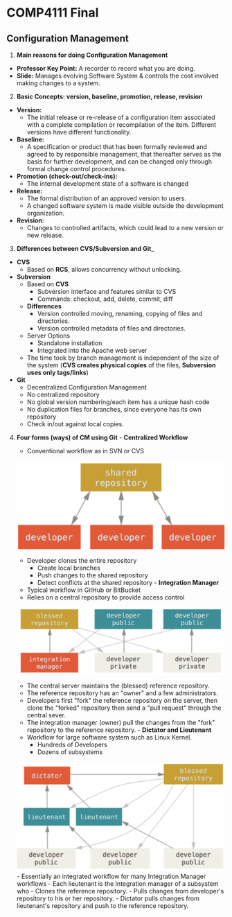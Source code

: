 # COMP4111 Final
## Configuration Management
1. __Main reasons for doing Configuration Management__
  - __Professor Key Point:__ A recorder to record what you are doing.
  - __Slide:__ Manages evolving Software System & controls the cost involved making changes to a system.
2. __Basic Concepts: version, baseline, promotion, release, revision__
  - __Version:__
    - The initial release or re-release of a configuration item associated with a complete compilation or recompilation of the item. Different versions have different functionality.
  - __Baseline:__
    - A specification or product that has been formally reviewed and agreed to by responsible management, that thereafter serves as the basis for further development, and can be changed only through formal change control procedures.
  - __Promotion (check-out/check-ins):__
    - The internal development state of a software is changed
  - __Release:__
    - The formal distribution of an approved version to users.
    - A changed software system is made visible outside the development organization.
  - __Revision:__
    - Changes to controlled artifacts, which could lead to a new version or new release.
3. __Differences between CVS/Subversion and Git___
  - __CVS__
    - Based on __RCS__, allows  concurrency without unlocking.
  - __Subversion__
    - Based on __CVS__
      - Subversion interface and features similar to CVS
      - Commands: checkout, add, delete, commit, diff
    - __Differences__
      - Version controlled moving, renaming, copying of files and directories.
      - Version controlled metadata of files and directories.
    - Server Options
      - Standalone installation
      - Integrated into the Apache web server
    - The time took by branch management is independent of the size of the system (__CVS creates physical copies__ of the files, __Subversion uses only tags/links__)
  - __Git__
    -	Decentralized Configuration Management
      - No centralized repository
      - No global version numbering/each item has a unique hash code
      - No duplication files for branches, since everyone has its own repository
      - Check in/out against local copies.
  4. __Four forms (ways) of CM using Git__
    - __Centralized Workflow__
        - Conventional workflow as in SVN or CVS

        ![image](central.png )
        - Developer clones the entire repository
          - Create local branches
          - Push changes to the shared repository
          - Detect conflicts at the shared repository
    - __Integration Manager__
        - Typical workflow in GitHub or BitBucket
        - Relies on a central repository to provide access control

        ![image](manager.png )
        - The central server maintains the (blessed) reference repository.
        - The reference repository has an "owner" and a few administrators.
        - Developers first "fork" the reference repository on the server, then clone the "forked" repository then send a "pull request" through the central sever.
        - The integration manager (owner) pull the changes from the "fork" repository to the reference repository.
    - __Dictator and Lieutenant__
        - Workflow for large software system such as Linux Kernel.
          - Hundreds of Developers
          - Dozens of subsystems

        ![image](dictator.png )
          - Essentially an integrated workflow for many Integration Manager workflows
          - Each lieutenant is the Integration manager of a subsystem who
            - Clones the reference repository.
            - Pulls changes from developer's repository to his or her repository.
          - Dictator pulls changes from lieutenant's repository and push to the reference repository.
